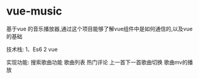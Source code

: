 # vue-music
基于vue 的音乐播放器,通过这个项目能够了解vue组件中是如何通信的,以及vue的基础

技术栈:
1、Es6
2  vue

实现功能:
搜索歌曲功能
歌曲列表
热门评论
上一首下一首歌曲切换
歌曲mv的播放
